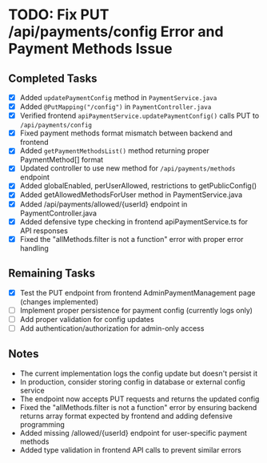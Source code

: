 # TODO: Fix PUT /api/payments/config Error and Payment Methods Issue

## Completed Tasks
- [x] Added `updatePaymentConfig` method in `PaymentService.java`
- [x] Added `@PutMapping("/config")` in `PaymentController.java`
- [x] Verified frontend `apiPaymentService.updatePaymentConfig()` calls PUT to `/api/payments/config`
- [x] Fixed payment methods format mismatch between backend and frontend
- [x] Added `getPaymentMethodsList()` method returning proper PaymentMethod[] format
- [x] Updated controller to use new method for `/api/payments/methods` endpoint
- [x] Added globalEnabled, perUserAllowed, restrictions to getPublicConfig()
- [x] Added getAllowedMethodsForUser method in PaymentService.java
- [x] Added /api/payments/allowed/{userId} endpoint in PaymentController.java
- [x] Added defensive type checking in frontend apiPaymentService.ts for API responses
- [x] Fixed the "allMethods.filter is not a function" error with proper error handling

## Remaining Tasks
- [x] Test the PUT endpoint from frontend AdminPaymentManagement page (changes implemented)
- [ ] Implement proper persistence for payment config (currently logs only)
- [ ] Add proper validation for config updates
- [ ] Add authentication/authorization for admin-only access

## Notes
- The current implementation logs the config update but doesn't persist it
- In production, consider storing config in database or external config service
- The endpoint now accepts PUT requests and returns the updated config
- Fixed the "allMethods.filter is not a function" error by ensuring backend returns array format expected by frontend and adding defensive programming
- Added missing /allowed/{userId} endpoint for user-specific payment methods
- Added type validation in frontend API calls to prevent similar errors
